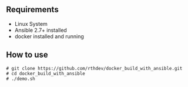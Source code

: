 Requirements
----------
- Linux System
- Ansible 2.7+ installed
- docker installed and running

How to use
----------
    # git clone https://github.com/rthdev/docker_build_with_ansible.git
    # cd docker_build_with_ansible
    # ./demo.sh
